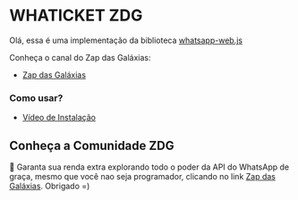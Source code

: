 # WHATICKET ZDG

Olá, essa é uma implementação da biblioteca <a href="https://github.com/pedroslopez/whatsapp-web.js">whatsapp-web.js</a>

Conheça o canal do Zap das Galáxias:

- <a href="https://www.youtube.com/channel/UCrPbAoQKz42Gm0mLdWatAEA">Zap das Galáxias</a>


### Como usar?

- <a href="https://youtu.be/r-Ag8YU-b38">Vídeo de Instalação</a>


## Conheça a Comunidade ZDG

🤑 Garanta sua renda extra explorando todo o poder da API do WhatsApp de graça, mesmo que você nao seja programador, clicando no link <a href="https://comunidadezdg.com.br">Zap das Galáxias</a>. Obrigado =)
